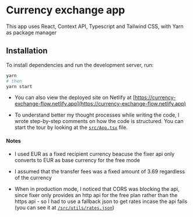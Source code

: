 # Currency exchange app

This app uses React, Context API, Typescript and Tailwind CSS, with Yarn as package manager

## Installation

To install dependencies and run the development server, run:

```bash
yarn
# then
yarn start
```

- You can also view the deployed site on Netlify at [https://currency-exchange-flow.netlify.app](https://currency-exchange-flow.netlify.app)

- To understand better my thought processes while writing the code, I wrote step-by-step comments on how the code is structured. You can start the tour by looking at the [`src/App.tsx`](https://github.com/adedaniel/fliqpay-exhange-app/blob/master/src/App.tsx) file.

#### Notes

- I used EUR as a fixed recipient currency beacuse the fixer api only converts to EUR as base currency for the free mode

- I assumed that the transfer fees was a fixed amount of 3.69 regardless of the currency

- When in production mode, I noticed that CORS was blocking the api, since fixer only provides an http api for the free plan rather than the https api - so I had to use a fallback json to get rates incase the api fails (you can see it at [`/src/utils/rates.json`](https://github.com/adedaniel/fliqpay-exhange-app/blob/master/src/utils/rates.json))
